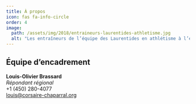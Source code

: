 ```yaml
---
title: À propos
icon: fas fa-info-circle
order: 4
image:
  path: /assets/img/2018/entraineurs-laurentides-athletisme.jpg
  alt: "Les entraîneurs de l’équipe des Laurentides en athlétisme à l’été 2018."
---
```




## Équipe d’encadrement

**Louis-Olivier Brassard**<br>
_Répondant régional_<br>
+1 (450) 280-4077<br>
<louis@corsaire-chaparral.org>

